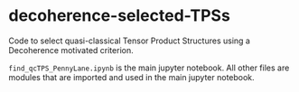 # decoherence-selected-TPSs
Code to select quasi-classical Tensor Product Structures using a Decoherence motivated criterion.

```find_qcTPS_PennyLane.ipynb``` is the main jupyter notebook. All other files are modules that are imported and used in the main jupyter notebook.
